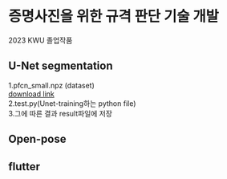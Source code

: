 # 증명사진을 위한 규격 판단 기술 개발

2023 KWU 졸업작품
## U-Net segmentation
1.pfcn_small.npz (dataset)  
[download link](https://drive.google.com/file/d/1_q37TRIFwtwhmSeLu_4h3SkFHrDSjeyl/view)  
2.test.py(Unet-training하는 python file)  
3.그에 따른 결과 result파일에 저장  

## Open-pose

## flutter
